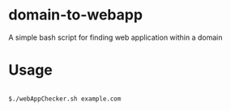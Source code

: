 # domain-to-webapp
A simple bash script for finding web application within a domain

<h1>Usage</h1>

<pre>
<code>
$./webAppChecker.sh example.com
</code>
</pre>

